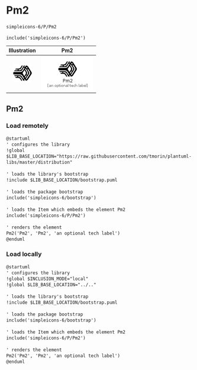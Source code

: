 # Pm2


```text
simpleicons-6/P/Pm2
```

```text
include('simpleicons-6/P/Pm2')
```



| Illustration | Pm2 |
| :---: | :---: |
| ![illustration for Illustration](../../simpleicons-6/P/Pm2.png) | ![illustration for Pm2](../../simpleicons-6/P/Pm2.Local.png) |




## Pm2

### Load remotely
```plantuml
@startuml
' configures the library
!global $LIB_BASE_LOCATION="https://raw.githubusercontent.com/tmorin/plantuml-libs/master/distribution"

' loads the library's bootstrap
!include $LIB_BASE_LOCATION/bootstrap.puml

' loads the package bootstrap
include('simpleicons-6/bootstrap')

' loads the Item which embeds the element Pm2
include('simpleicons-6/P/Pm2')

' renders the element
Pm2('Pm2', 'Pm2', 'an optional tech label')
@enduml
```

### Load locally
```plantuml
@startuml
' configures the library
!global $INCLUSION_MODE="local"
!global $LIB_BASE_LOCATION="../.."

' loads the library's bootstrap
!include $LIB_BASE_LOCATION/bootstrap.puml

' loads the package bootstrap
include('simpleicons-6/bootstrap')

' loads the Item which embeds the element Pm2
include('simpleicons-6/P/Pm2')

' renders the element
Pm2('Pm2', 'Pm2', 'an optional tech label')
@enduml
```

